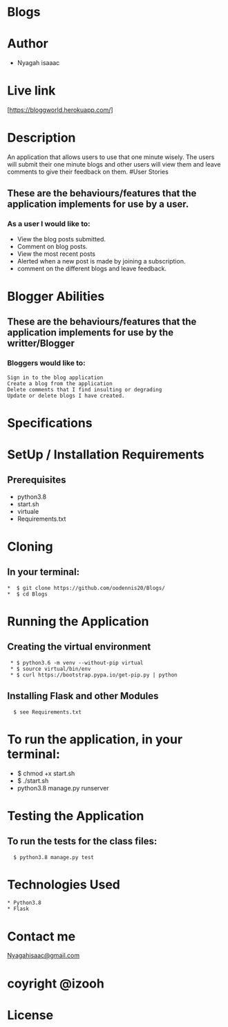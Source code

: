 # Blogs

# Author
* Nyagah isaaac
# Live link
[https://bloggworld.herokuapp.com/]

# Description

An application that allows users to use that one minute wisely. The users will submit their one minute blogs and other users will view them and leave comments to give their feedback on them.
#User Stories

## These are the behaviours/features that the application implements for use by a user.

### As a user I would like to:

   * View the blog posts submitted.
   * Comment on blog posts.
   * View the most recent posts
   * Alerted when a new post is made by joining a subscription.
   * comment on the different blogs and leave feedback.

# Blogger Abilities

## These are the behaviours/features that the application implements for use by the writter/Blogger

### Bloggers would like to:

    Sign in to the blog application
    Create a blog from the application
    Delete comments that I find insulting or degrading
    Update or delete blogs I have created.

# Specifications
# SetUp / Installation Requirements
## Prerequisites

   * python3.8
   * start.sh
   * virtuale
   * Requirements.txt

# Cloning

   ## In your terminal:

    *  $ git clone https://github.com/oodennis20/Blogs/
    *  $ cd Blogs

# Running the Application

   ## Creating the virtual environment

     * $ python3.6 -m venv --without-pip virtual
     * $ source virtual/bin/env
     * $ curl https://bootstrap.pypa.io/get-pip.py | python

  ##  Installing Flask and other Modules

      $ see Requirements.txt

# To run the application, in your terminal:

 * $ chmod +x start.sh
 * $ ./start.sh
 * python3.8 manage.py runserver
 
# Testing the Application

   ## To run the tests for the class files:

      $ python3.8 manage.py test

# Technologies Used

    * Python3.8
    * Flask
    
 # Contact me
 Nyagahisaac@gmail.com
 
 # coyright @izooh
 # License
